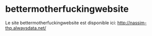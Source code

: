 # bettermotherfuckingwebsite

Le site bettermotherfuckingwebsite est disponible ici: http://nassim-thp.alwaysdata.net/
